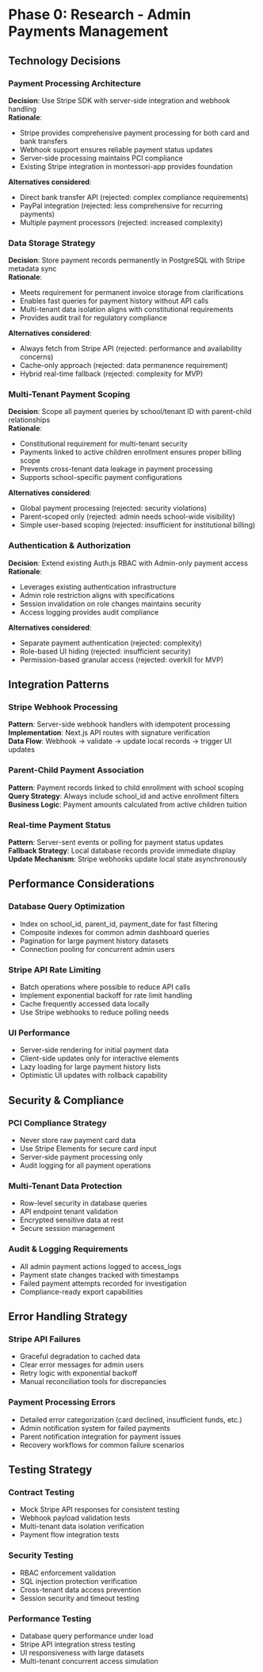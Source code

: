# Phase 0: Research - Admin Payments Management

## Technology Decisions

### Payment Processing Architecture
**Decision**: Use Stripe SDK with server-side integration and webhook handling  
**Rationale**: 
- Stripe provides comprehensive payment processing for both card and bank transfers
- Webhook support ensures reliable payment status updates
- Server-side processing maintains PCI compliance
- Existing Stripe integration in montessori-app provides foundation

**Alternatives considered**:
- Direct bank transfer API (rejected: complex compliance requirements)
- PayPal integration (rejected: less comprehensive for recurring payments)
- Multiple payment processors (rejected: increased complexity)

### Data Storage Strategy
**Decision**: Store payment records permanently in PostgreSQL with Stripe metadata sync  
**Rationale**:
- Meets requirement for permanent invoice storage from clarifications
- Enables fast queries for payment history without API calls
- Multi-tenant data isolation aligns with constitutional requirements
- Provides audit trail for regulatory compliance

**Alternatives considered**:
- Always fetch from Stripe API (rejected: performance and availability concerns)
- Cache-only approach (rejected: data permanence requirement)
- Hybrid real-time fallback (rejected: complexity for MVP)

### Multi-Tenant Payment Scoping
**Decision**: Scope all payment queries by school/tenant ID with parent-child relationships  
**Rationale**:
- Constitutional requirement for multi-tenant security
- Payments linked to active children enrollment ensures proper billing scope
- Prevents cross-tenant data leakage in payment processing
- Supports school-specific payment configurations

**Alternatives considered**:
- Global payment processing (rejected: security violations)
- Parent-scoped only (rejected: admin needs school-wide visibility)
- Simple user-based scoping (rejected: insufficient for institutional billing)

### Authentication & Authorization
**Decision**: Extend existing Auth.js RBAC with Admin-only payment access  
**Rationale**:
- Leverages existing authentication infrastructure
- Admin role restriction aligns with specifications
- Session invalidation on role changes maintains security
- Access logging provides audit compliance

**Alternatives considered**:
- Separate payment authentication (rejected: complexity)
- Role-based UI hiding (rejected: insufficient security)
- Permission-based granular access (rejected: overkill for MVP)

## Integration Patterns

### Stripe Webhook Processing
**Pattern**: Server-side webhook handlers with idempotent processing  
**Implementation**: Next.js API routes with signature verification  
**Data Flow**: Webhook → validate → update local records → trigger UI updates

### Parent-Child Payment Association
**Pattern**: Payment records linked to child enrollment with school scoping  
**Query Strategy**: Always include school_id and active enrollment filters  
**Business Logic**: Payment amounts calculated from active children tuition

### Real-time Payment Status
**Pattern**: Server-sent events or polling for payment status updates  
**Fallback Strategy**: Local database records provide immediate display  
**Update Mechanism**: Stripe webhooks update local state asynchronously

## Performance Considerations

### Database Query Optimization
- Index on school_id, parent_id, payment_date for fast filtering
- Composite indexes for common admin dashboard queries
- Pagination for large payment history datasets
- Connection pooling for concurrent admin users

### Stripe API Rate Limiting
- Batch operations where possible to reduce API calls
- Implement exponential backoff for rate limit handling
- Cache frequently accessed data locally
- Use Stripe webhooks to reduce polling needs

### UI Performance
- Server-side rendering for initial payment data
- Client-side updates only for interactive elements
- Lazy loading for large payment history lists
- Optimistic UI updates with rollback capability

## Security & Compliance

### PCI Compliance Strategy
- Never store raw payment card data
- Use Stripe Elements for secure card input
- Server-side payment processing only
- Audit logging for all payment operations

### Multi-Tenant Data Protection
- Row-level security in database queries
- API endpoint tenant validation
- Encrypted sensitive data at rest
- Secure session management

### Audit & Logging Requirements
- All admin payment actions logged to access_logs
- Payment state changes tracked with timestamps
- Failed payment attempts recorded for investigation
- Compliance-ready export capabilities

## Error Handling Strategy

### Stripe API Failures
- Graceful degradation to cached data
- Clear error messages for admin users
- Retry logic with exponential backoff
- Manual reconciliation tools for discrepancies

### Payment Processing Errors
- Detailed error categorization (card declined, insufficient funds, etc.)
- Admin notification system for failed payments
- Parent notification integration for payment issues
- Recovery workflows for common failure scenarios

## Testing Strategy

### Contract Testing
- Mock Stripe API responses for consistent testing
- Webhook payload validation tests
- Multi-tenant data isolation verification
- Payment flow integration tests

### Security Testing
- RBAC enforcement validation
- SQL injection protection verification
- Cross-tenant data access prevention
- Session security and timeout testing

### Performance Testing
- Database query performance under load
- Stripe API integration stress testing
- UI responsiveness with large datasets
- Multi-tenant concurrent access simulation